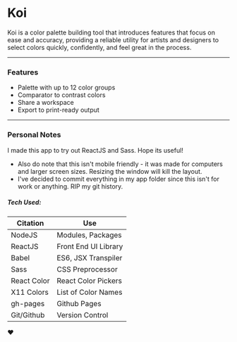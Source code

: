 # Koi
Koi is a color palette building tool that introduces features that focus on ease
and accuracy, providing a reliable utility for artists and designers to select
colors quickly, confidently, and feel great in the process.

---
### Features
- Palette with up to 12 color groups
- Comparator to contrast colors
- Share a workspace
- Export to print-ready output

---
### Personal Notes
I made this app to try out ReactJS and Sass. Hope its useful!
- Also do note that this isn't mobile friendly - it was made for computers and larger screen sizes. Resizing the window will kill the layout.
- I've decided to commit everything in my app folder since this isn't for work or anything. RIP my git history.

##### Tech Used:

|Citation      | Use                  |
|--------------|----------------------|
|NodeJS        | Modules, Packages    |
|ReactJS       | Front End UI Library |
|Babel         | ES6, JSX Transpiler  |
|Sass          | CSS Preprocessor     |
|React Color   | React Color Pickers  |
|X11 Colors    | List of Color Names  |
|gh-pages      | Github Pages         |
|Git/Github    | Version Control      |

❤️

